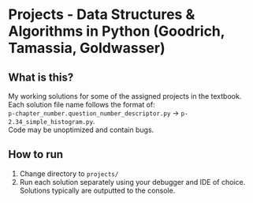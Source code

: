 # Projects - Data Structures & Algorithms in Python (Goodrich, Tamassia, Goldwasser)

## What is this?
My working solutions for some of the assigned projects in the textbook. Each solution file name follows the format of:  
`p-chapter_number.question_number_descriptor.py` -> `p-2.34_simple_histogram.py`.  
Code may be unoptimized and contain bugs.

## How to run
1. Change directory to `projects/`
2. Run each solution separately using your debugger and IDE of choice. Solutions typically are outputted to the console.